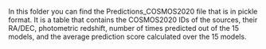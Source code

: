 In this folder you can find the Predictions_COSMOS2020 file that is in pickle format. It is a table that contains the COSMOS2020 IDs of the sources, their RA/DEC, photometric redshift, number of times predicted out of the 15 models, and the average prediction score calculated over the 15 models.


